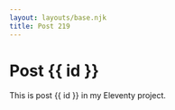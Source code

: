 ```yaml
---
layout: layouts/base.njk
title: Post 219
---
```


# Post {{ id }}

This is post {{ id }} in my Eleventy project.
